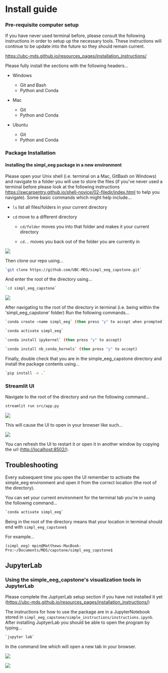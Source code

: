 # **Install guide**

### **Pre-requisite computer setup**

If you have never used terminal before, please consult the following instructions in order to setup up the necessary tools. These instructions will continue to be update into the future so they should remain current.

<https://ubc-mds.github.io/resources_pages/installation_instructions/>

Please fully install the sections with the following headers...

-   Windows

    -   Git and Bash
    -   Python and Conda

-   Mac

    -   Git
    -   Python and Conda

-   Ubuntu

    -   Git
    -   Python and Conda

### **Package Installation**
#### Installing the simpl\_eeg package in a new environment

Please open your Unix shell (i.e. terminal on a Mac, GitBash on Windows) and navigate to a folder you will use to store the files (if you've never used a terminal before please look at the following instructions <https://swcarpentry.github.io/shell-novice/02-filedir/index.html> to help you navigate). Some basic commands which might help include...

-   `ls` list all files/folders in your current directory

-   `cd` move to a different directory

    -   `cd/folder` moves you into that folder and makes it your current directory

    -   `cd..` moves you back out of the folder you are currently in

![](instruction_imgs/navigation.png)

Then clone our repo using...

```bash
`git clone https://github.com/UBC-MDS/simpl_eeg_capstone.git`
```

And enter the root of the directory using...

```bash
`cd simpl_eeg_capstone`
```

![](instruction_imgs/navigation2.png)

After navigating to the root of the directory in terminal (i.e. being within the 'simpl\_eeg\_capstone' folder) Run the following commands...

```bash
`conda create –name simpl_eeg` (then press "y" to accept when prompted)

`conda activate simpl_eeg`

`conda install ipykernel` (then press "y" to accept)

`conda install nb_conda_kernels` (then press "y" to accept)
```

Finally, double check that you are in the simple\_eeg\_capstone directory and install the package contents using...

```bash
`pip install -e .`
```

### **Streamlit UI**

Navigate to the root of the directory and run the following command...

```bash
streamlit run src/app.py
```

![](instruction_imgs/streamlit.png)

This will cause the UI to open in your browser like such...

![](instruction_imgs/streamlit2.png)

You can refresh the UI to restart it or open it in another window by copying the url (<http://localhost:8502/>).


## **Troubleshooting**

Every subsequent time you open the UI remember to activate the simple_eeg environment and open it from the correct location (the root of the directory).

You can set your current environment for the terminal tab you're in using the following command...

```bash
`conda activate simpl_eeg`
```

Being in the root of the directory means that your location in terminal should end with `simpl_eeg_capstone$`

For example...

`(simpl_eeg) mpin@Matthews-MacBook-Pro:~/Documents/MDS/capstone/simpl_eeg_capstone$ `

## **JupyterLab**
### Using the simple\_eeg\_capstone's visualization tools in JupyterLab

Please complete the JuptyerLab setup section if you have not installed it yet (<https://ubc-mds.github.io/resources_pages/installation_instructions/>)

The instructions for how to use the package are in a JupyterNotebook stored in `simpl_eeg_capstone/simple_instructions/instructions.ipynb`. After installing JuptyerLab you should be able to open the program by typing...

```bash
`jupyter lab`
```

In the command line which will open a new tab in your browser.

![](instruction_imgs/jupyter_lab.png)

![](instruction_imgs/jupyter_lab2.png)
